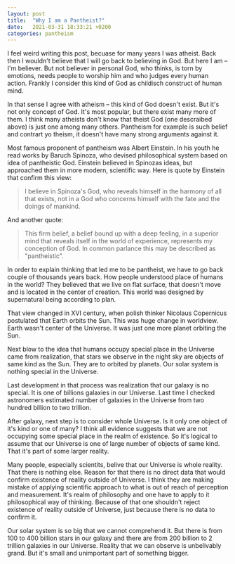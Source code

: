 ```yaml
---
layout: post
title:  "Why I am a Pantheist?"
date:   2021-03-31 18:33:21 +0200
categories: pantheism
---
```

I feel weird writing this post, becuase for many years I was atheist. Back then I wouldn't believe that I will go back to believing in God. But here I am – I'm believer. But not believer in personal God, who thinks, is torn by emotions, needs people to worship him and who judges every human action. Frankly I consider this kind of God as childisch construct of human mind.

In that sense I agree with atheism – this kind of God doesn't exist. But it's not only concept of God. It's most popular, but there exist many more of them. I think many atheists don't know that theist God (one descraibed above) is just one among many others. Pantheism for example is such belief and contrart yo theism, it doesn't have many strong arguments against it.

Most famous proponent of pantheism was Albert Einstein. In his youth he read works by Baruch Spinoza, who devised philosophical system based on idea of pantheistic God. Einstein believed in Spinozas ideas, but approached them in more modern, scientific way. Here is quote by Einstein that confirm this view:

> I believe in Spinoza's God, who reveals himself in the harmony of all that exists, not in a God who concerns himself with the fate and the doings of mankind.

And another quote:

>This firm belief, a belief bound up with a deep feeling, in a superior mind that reveals itself in the world of experience, represents my conception of God. In common parlance this may be described as "pantheistic".

In order to explain thinking that led me to be pantheist, we have to go back couple of thousands years back. How people understood place of humans in the world? They believed that we live on flat surface, that doesn't move and is located in the center of creation. This world was designed by supernatural being according to plan. 

That view changed in XVI century, when polish thinker Nicolaus Copernicus postulated that Earth orbits the Sun. This was huge change in worldview. Earth wasn't center of the Universe. It was just one more planet orbiting the Sun.

Next blow to the idea that humans occupy special place in the Universe came from realization, that stars we observe in the night sky are objects of same kind as the Sun. They are to orbited by planets. Our solar system is nothing special in the Universe.

Last development in that process was realization that our galaxy is no special. It is one of billions galaxies in our Universe. Last time I checked astronomers estimated number of galaxies in the Universe from two hundred billion to two trillion.

After galaxy, next step is to consider whole Universe. Is it only one object of it's kind or one of many? I think all evidence suggests that we are not occupying some special place in the realm of existence. So it's logical to assume that our Universe is one of large number of objects of same kind. That it's part of some larger reality.

Many people, especially scientits, belive that our Universe is whole reality. That there is nothing else. Reason for that there is no direct data that would confirm existence of reality outside of Universe. I think they are making mistake of applying scientific approach to what is out of reach of perception and measurement. It's realm of philosophy and one have to apply to it philosophical way of thinking. Because of that one shouldn't reject existence of reality outside of Universe, just because there is no data to confirm it.

Our solar system is so big that we cannot comprehend it. But there is from 100 to 400 billion stars in our galaxy and there are from 200 billion to 2 trillion galaxies in our Universe. Reality that we can observe is unbelivably grand. But it's small and unimportant part of something bigger.